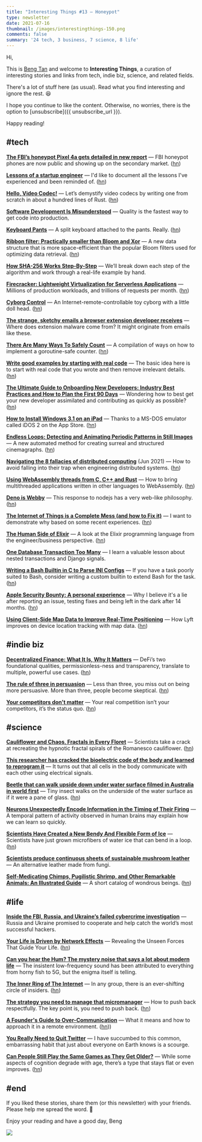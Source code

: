 ```yaml
---
title: "Interesting Things #13 — Honeypot"
type: newsletter
date: 2021-07-16
thumbnail: /images/interestingthings-150.png
comments: false
summary: '24 tech, 3 business, 7 science, 8 life'
---
```


Hi,

This is [Beng Tan](https://bengtan.com/about/) and welcome to **Interesting Things**, a curation of interesting stories and links from tech, indie biz, science, and related fields.

There's a lot of stuff here (as usual). Read what you find interesting and ignore the rest. 😆

I hope you continue to like the content. Otherwise, no worries, there is the option to [unsubscribe]({{ unsubscribe_url }}).

Happy reading!


## #tech

**[The FBI’s honeypot Pixel 4a gets detailed in new report](https://arstechnica.com/gadgets/2021/07/how-the-fbi-weaponized-android-modding-with-anom-devices/?utm_source=bengtan.com/interesting-things/013)** — FBI honeypot phones are now public and showing up on the secondary market. ([hn](https://news.ycombinator.com/item?id=27788407))

**[Lessons of a startup engineer](https://twolfson.com/2021-06-24-lessons-of-a-startup-engineer?utm_source=bengtan.com/interesting-things/013)** — I'd like to document all the lessons I've experienced and been reminded of. ([hn](https://news.ycombinator.com/item?id=27782681))

**[Hello, Video Codec!](https://medium.com/tempus-ex/hello-video-codec-9937f64835bd?utm_source=bengtan.com/interesting-things/013)** — Let’s demystify video codecs by writing one from scratch in about a hundred lines of Rust. ([hn](https://news.ycombinator.com/item?id=27773854))

**[Software Development Is Misunderstood](https://itnext.io/software-development-is-misunderstood-quality-is-fastest-way-to-get-code-into-production-f1f5a0792c69?utm_source=bengtan.com/interesting-things/013)** — Quality is the fastest way to get code into production.

**[Keyboard Pants](https://belkadan.com/blog/2021/07/Keyboard-Pants/?utm_source=bengtan.com/interesting-things/013)** — A split keyboard attached to the pants. Really. ([hn](https://news.ycombinator.com/item?id=27742531))

**[Ribbon filter: Practically smaller than Bloom and Xor](https://engineering.fb.com/2021/07/09/data-infrastructure/ribbon-filter/?utm_source=bengtan.com/interesting-things/013)** — A new data structure that is more space-efficient than the popular Bloom filters used for optimizing data retrieval. ([hn](https://news.ycombinator.com/item?id=27792558))

**[How SHA-256 Works Step-By-Step](https://qvault.io/cryptography/how-sha-2-works-step-by-step-sha-256/?utm_source=bengtan.com/interesting-things/013)** — We’ll break down each step of the algorithm and work through a real-life example by hand. 

**[Firecracker: Lightweight Virtualization for Serverless Applications](https://www.micahlerner.com/2021/06/17/firecracker-lightweight-virtualization-for-serverless-applications.html?utm_source=bengtan.com/interesting-things/013)** — Millions of production workloads, and trillions of requests per month. ([hn](https://news.ycombinator.com/item?id=27795229))

**[Cyborg Control](https://niklasroy.com/cyborg_control/?utm_source=bengtan.com/interesting-things/013)** — An Internet-remote-controllable toy cyborg with a little doll head. ([hn](https://news.ycombinator.com/item?id=27782445))

**[The strange, sketchy emails a browser extension developer receives](https://micahcantor.xyz/blog/extension-developer-emails/?utm_source=bengtan.com/interesting-things/013)** — Where does extension malware come from? It might originate from emails like these.

**[There Are Many Ways To Safely Count](https://brunocalza.me/there-are-many-ways-to-safely-count/?utm_source=bengtan.com/interesting-things/013)** — A compilation of ways on how to implement a goroutine-safe counter. ([hn](https://news.ycombinator.com/item?id=27792643))

**[Write good examples by starting with real code](https://jvns.ca/blog/2021/07/08/writing-great-examples/?utm_source=bengtan.com/interesting-things/013)** — The basic idea here is to start with real code that you wrote and then remove irrelevant details. ([hn](https://news.ycombinator.com/item?id=27783071))

**[The Ultimate Guide to Onboarding New Developers: Industry Best Practices and How to Plan the First 90 Days](https://codesubmit.io/blog/guide-to-onboarding-developers/?utm_source=bengtan.com/interesting-things/013)** — Wondering how to best get your new developer assimilated and contributing as quickly as possible? ([hn](https://news.ycombinator.com/item?id=27820840))

**[How to Install Windows 3.1 on an iPad](https://www.howtogeek.com/739100/how-to-install-windows-31-on-an-ipad/?utm_source=bengtan.com/interesting-things/013)** — Thanks to a MS-DOS emulator called iDOS 2 on the App Store. ([hn](https://news.ycombinator.com/item?id=27813334))

**[Endless Loops: Detecting and Animating Periodic Patterns in Still Images](https://pub.res.lightricks.com/endless-loops/?utm_source=bengtan.com/interesting-things/013)** — A new automated method for creating surreal and structured cinemagraphs. ([hn](https://news.ycombinator.com/item?id=27823169))

**[Navigating the 8 fallacies of distributed computing](https://ably.com/blog/8-fallacies-of-distributed-computing?utm_source=bengtan.com/interesting-things/013)** (Jun 2021) — How to avoid falling into their trap when engineering distributed systems. ([hn](https://news.ycombinator.com/item?id=27818947))

**[Using WebAssembly threads from C, C++ and Rust](https://web.dev/webassembly-threads/?utm_source=bengtan.com/interesting-things/013)** — How to bring multithreaded applications written in other languages to WebAssembly. ([hn](https://news.ycombinator.com/item?id=27816328))

**[Deno is Webby](https://blog.jim-nielsen.com/2021/deno-is-webby/?utm_source=bengtan.com/interesting-things/013)** — This response to nodejs has a very web-like philosophy. ([hn](https://news.ycombinator.com/item?id=27817797))

**[The Internet of Things is a Complete Mess (and how to Fix it)](https://www.troyhunt.com/the-internet-of-things-is-a-complete-mess-and-how-to-fix-it/?utm_source=bengtan.com/interesting-things/013)** — I want to demonstrate why based on some recent experiences. ([hn](https://news.ycombinator.com/item?id=27819321))

**[The Human Side of Elixir](https://akoutmos.com/post/betting-on-elixir/?utm_source=bengtan.com/interesting-things/013)** — A look at the Elixir programming language from the engineer/business perspective. ([hn](https://news.ycombinator.com/item?id=27821115))

**[One Database Transaction Too Many](https://hakibenita.com/django-nested-transaction?utm_source=bengtan.com/interesting-things/013)** — I learn a valuable lesson about nested transactions and Django signals.

**[Writing a Bash Builtin in C to Parse INI Configs](https://mbuki-mvuki.org/posts/2021-07-12-writing-a-bash-builtin-in-c-to-parse-ini-configs/?utm_source=bengtan.com/interesting-things/013)** — If you have a task poorly suited to Bash, consider writing a custom builtin to extend Bash for the task. ([hn](https://news.ycombinator.com/item?id=27816435))

**[Apple Security Bounty: A personal experience](https://medium.com/macoclock/apple-security-bounty-a-personal-experience-fe9a57a81943?utm_source=bengtan.com/interesting-things/013)** — Why I believe it's a lie after reporting an issue, testing fixes and being left in the dark after 14 months. ([hn](https://news.ycombinator.com/item?id=27818232))

**[Using Client-Side Map Data to Improve Real-Time Positioning](https://eng.lyft.com/using-client-side-map-data-to-improve-real-time-positioning-a382585ac6e?utm_source=bengtan.com/interesting-things/013)** — How Lyft improves on device location tracking with map data. ([hn](https://news.ycombinator.com/item?id=27823580))


## #indie biz

**[Decentralized Finance: What It Is, Why It Matters](https://future.a16z.com/cryptos-fourth-wave-defi-poised-for-breakthrough/?utm_source=bengtan.com/interesting-things/013)** — DeFi’s two foundational qualities, permissionless-ness and transparency, translate to multiple, powerful use cases. ([hn](https://news.ycombinator.com/item?id=27784918))

**[The rule of three in persuasion](https://tips.ariyh.com/p/rule-of-three?utm_source=bengtan.com/interesting-things/013)** — Less than three, you miss out on being more persuasive. More than three, people become skeptical. ([hn](https://news.ycombinator.com/item?id=27782738))

**[Your competitors don't matter](https://waseem.substack.com/p/your-competitors-dont-matter?utm_source=bengtan.com/interesting-things/013)** — Your real competition isn’t your competitors, it’s the status quo. ([hn](https://news.ycombinator.com/item?id=27815604))


## #science

**[Cauliflower and Chaos, Fractals in Every Floret](https://www.nytimes.com/2021/07/08/science/cauliflower-fractals.html?utm_source=bengtan.com/interesting-things/013)** — Scientists take a crack at recreating the hypnotic fractal spirals of the Romanesco cauliflower. ([hn](https://news.ycombinator.com/item?id=27776154))

**[This researcher has cracked the bioelectric code of the body and learned to reprogram it](https://www.dailygrail.com/2021/07/modern-prometheus-the-researcher-who-has-cracked-the-bioelectric-code-of-the-body-and-learned-to-reprogram-it/?utm_source=bengtan.com/interesting-things/013)** — It turns out that all cells in the body communicate with each other using electrical signals.

**[Beetle that can walk upside down under water surface filmed in Australia in world first](https://www.theguardian.com/environment/2021/jul/09/beetle-that-can-walk-upside-down-under-water-surface-filmed-in-australia-in-world-first?utm_source=bengtan.com/interesting-things/013)** — Tiny insect walks on the underside of the water surface as if it were a pane of glass. ([hn](https://news.ycombinator.com/item?id=27780899))

**[Neurons Unexpectedly Encode Information in the Timing of Their Firing](https://www.quantamagazine.org/a-new-kind-of-information-coding-seen-in-the-human-brain-20210707/?utm_source=bengtan.com/interesting-things/013)** — A temporal pattern of activity observed in human brains may explain how we can learn so quickly.

**[Scientists Have Created a New Bendy And Flexible Form of Ice](https://www.sciencealert.com/scientists-have-created-a-new-bendy-and-flexible-form-of-ice?utm_source=bengtan.com/interesting-things/013)** —Scientists have just grown microfibers of water ice that can bend in a loop. ([hn](https://news.ycombinator.com/item?id=27792772))

**[Scientists produce continuous sheets of sustainable mushroom leather](https://newatlas.com/materials/sheets-mushroom-leather-greener-clothes-shoes/?utm_source=bengtan.com/interesting-things/013)** — An alternative leather made from fungi.

**[Self-Medicating Chimps, Pugilistic Shrimp, and Other Remarkable Animals: An Illustrated Guide](https://thereader.mitpress.mit.edu/self-medicating-chimps-pugilistic-shrimp-and-other-remarkable-animals-an-illustrated-guide/?utm_source=bengtan.com/interesting-things/013)** — A short catalog of wondrous beings. ([hn](https://news.ycombinator.com/item?id=27822102))


## #life

**[Inside the FBI, Russia, and Ukraine’s failed cybercrime investigation](https://www.technologyreview.com/2021/07/08/1027999/fbi-russia-ukraine-cybercrime-investigation-ransomware/?utm_source=bengtan.com/interesting-things/013)** — Russia and Ukraine promised to cooperate and help catch the world’s most successful hackers.

**[Your Life is Driven by Network Effects](https://www.nfx.com/post/your-life-network-effects/?utm_source=bengtan.com/interesting-things/013)** — Revealing the Unseen Forces That Guide Your Life. ([hn](https://news.ycombinator.com/item?id=27793300))

**[Can you hear the Hum? The mystery noise that says a lot about modern life](https://www.theguardian.com/books/2021/jul/07/the-hum-mystery-noise-says-a-lot-about-modern-life?utm_source=bengtan.com/interesting-things/013)** — The insistent low-frequency sound has been attributed to everything from horny fish to 5G, but the enigma itself is telling.

**[The Inner Ring of The Internet](https://every.to/divinations/the-inner-ring-of-the-internet?utm_source=bengtan.com/interesting-things/013)** — In any group, there is an ever-shifting circle of insiders. ([hn](https://news.ycombinator.com/item?id=27793306))

**[The strategy you need to manage that micromanager](https://www.fastcompany.com/90653749/the-strategy-you-need-to-manage-that-micromanager?utm_source=bengtan.com/interesting-things/013)** — How to push back respectfully. The key point is, you need to push back. ([hn](https://news.ycombinator.com/item?id=27784732))

**[A Founder's Guide to Over-Communication](https://pulseasync.com/operators/remote-overcommunication/?utm_source=bengtan.com/interesting-things/013)** — What it means and how to approach it in a remote environment. ([hn](https://news.ycombinator.com/item?id=27811834)))

**[You Really Need to Quit Twitter](https://www.theatlantic.com/ideas/archive/2021/07/twitter-addict-realizes-she-needs-rehab/619343/?utm_source=bengtan.com/interesting-things/013)** — I have succumbed to this common, embarrassing habit that just about everyone on Earth knows is a scourge.

**[Can People Still Play the Same Games as They Get Older?](https://www.wired.com/story/can-people-still-play-the-same-games-as-they-get-older/?utm_source=bengtan.com/interesting-things/013)** — While some aspects of cognition degrade with age, there’s a type that stays flat or even improves. ([hn](https://news.ycombinator.com/item?id=27800929))


## #end

If you liked these stories, share them (or this newsletter) with your friends. Please help me spread the word. 🙏

Enjoy your reading and have a good day,
Beng

![](https://bengtan.com/images/portrait-40.png)
